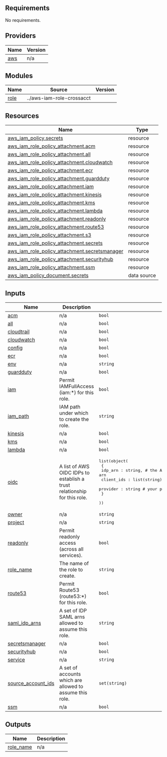 <!-- START -->
## Requirements

No requirements.

## Providers

| Name | Version |
|------|---------|
| <a name="provider_aws"></a> [aws](#provider\_aws) | n/a |

## Modules

| Name | Source | Version |
|------|--------|---------|
| <a name="module_role"></a> [role](#module\_role) | ../aws-iam-role-crossacct |  |

## Resources

| Name | Type |
|------|------|
| [aws_iam_policy.secrets](https://registry.terraform.io/providers/hashicorp/aws/latest/docs/resources/iam_policy) | resource |
| [aws_iam_role_policy_attachment.acm](https://registry.terraform.io/providers/hashicorp/aws/latest/docs/resources/iam_role_policy_attachment) | resource |
| [aws_iam_role_policy_attachment.all](https://registry.terraform.io/providers/hashicorp/aws/latest/docs/resources/iam_role_policy_attachment) | resource |
| [aws_iam_role_policy_attachment.cloudwatch](https://registry.terraform.io/providers/hashicorp/aws/latest/docs/resources/iam_role_policy_attachment) | resource |
| [aws_iam_role_policy_attachment.ecr](https://registry.terraform.io/providers/hashicorp/aws/latest/docs/resources/iam_role_policy_attachment) | resource |
| [aws_iam_role_policy_attachment.guardduty](https://registry.terraform.io/providers/hashicorp/aws/latest/docs/resources/iam_role_policy_attachment) | resource |
| [aws_iam_role_policy_attachment.iam](https://registry.terraform.io/providers/hashicorp/aws/latest/docs/resources/iam_role_policy_attachment) | resource |
| [aws_iam_role_policy_attachment.kinesis](https://registry.terraform.io/providers/hashicorp/aws/latest/docs/resources/iam_role_policy_attachment) | resource |
| [aws_iam_role_policy_attachment.kms](https://registry.terraform.io/providers/hashicorp/aws/latest/docs/resources/iam_role_policy_attachment) | resource |
| [aws_iam_role_policy_attachment.lambda](https://registry.terraform.io/providers/hashicorp/aws/latest/docs/resources/iam_role_policy_attachment) | resource |
| [aws_iam_role_policy_attachment.readonly](https://registry.terraform.io/providers/hashicorp/aws/latest/docs/resources/iam_role_policy_attachment) | resource |
| [aws_iam_role_policy_attachment.route53](https://registry.terraform.io/providers/hashicorp/aws/latest/docs/resources/iam_role_policy_attachment) | resource |
| [aws_iam_role_policy_attachment.s3](https://registry.terraform.io/providers/hashicorp/aws/latest/docs/resources/iam_role_policy_attachment) | resource |
| [aws_iam_role_policy_attachment.secrets](https://registry.terraform.io/providers/hashicorp/aws/latest/docs/resources/iam_role_policy_attachment) | resource |
| [aws_iam_role_policy_attachment.secretsmanager](https://registry.terraform.io/providers/hashicorp/aws/latest/docs/resources/iam_role_policy_attachment) | resource |
| [aws_iam_role_policy_attachment.securityhub](https://registry.terraform.io/providers/hashicorp/aws/latest/docs/resources/iam_role_policy_attachment) | resource |
| [aws_iam_role_policy_attachment.ssm](https://registry.terraform.io/providers/hashicorp/aws/latest/docs/resources/iam_role_policy_attachment) | resource |
| [aws_iam_policy_document.secrets](https://registry.terraform.io/providers/hashicorp/aws/latest/docs/data-sources/iam_policy_document) | data source |

## Inputs

| Name | Description | Type | Default | Required |
|------|-------------|------|---------|:--------:|
| <a name="input_acm"></a> [acm](#input\_acm) | n/a | `bool` | `false` | no |
| <a name="input_all"></a> [all](#input\_all) | n/a | `bool` | `false` | no |
| <a name="input_cloudtrail"></a> [cloudtrail](#input\_cloudtrail) | n/a | `bool` | `false` | no |
| <a name="input_cloudwatch"></a> [cloudwatch](#input\_cloudwatch) | n/a | `bool` | `false` | no |
| <a name="input_config"></a> [config](#input\_config) | n/a | `bool` | `false` | no |
| <a name="input_ecr"></a> [ecr](#input\_ecr) | n/a | `bool` | `false` | no |
| <a name="input_env"></a> [env](#input\_env) | n/a | `string` | n/a | yes |
| <a name="input_guardduty"></a> [guardduty](#input\_guardduty) | n/a | `bool` | `false` | no |
| <a name="input_iam"></a> [iam](#input\_iam) | Permit IAMFullAccess (iam:*) for this role. | `bool` | `false` | no |
| <a name="input_iam_path"></a> [iam\_path](#input\_iam\_path) | IAM path under which to create the role. | `string` | `"/"` | no |
| <a name="input_kinesis"></a> [kinesis](#input\_kinesis) | n/a | `bool` | `false` | no |
| <a name="input_kms"></a> [kms](#input\_kms) | n/a | `bool` | `false` | no |
| <a name="input_lambda"></a> [lambda](#input\_lambda) | n/a | `bool` | `false` | no |
| <a name="input_oidc"></a> [oidc](#input\_oidc) | A list of AWS OIDC IDPs to establish a trust relationship for this role. | <pre>list(object(<br>    {<br>      idp_arn : string,          # the AWS IAM IDP arn<br>      client_ids : list(string), # a list of oidc client ids<br>      provider : string          # your provider url, such as foo.okta.com<br>    }<br>  ))</pre> | `[]` | no |
| <a name="input_owner"></a> [owner](#input\_owner) | n/a | `string` | n/a | yes |
| <a name="input_project"></a> [project](#input\_project) | n/a | `string` | n/a | yes |
| <a name="input_readonly"></a> [readonly](#input\_readonly) | Permit readonly access (across all services). | `bool` | `true` | no |
| <a name="input_role_name"></a> [role\_name](#input\_role\_name) | The name of the role to create. | `string` | n/a | yes |
| <a name="input_route53"></a> [route53](#input\_route53) | Permit Route53 (route53:*) for this role. | `bool` | `false` | no |
| <a name="input_saml_idp_arns"></a> [saml\_idp\_arns](#input\_saml\_idp\_arns) | A set of IDP SAML arns allowed to assume this role. | `string` | `[]` | no |
| <a name="input_secretsmanager"></a> [secretsmanager](#input\_secretsmanager) | n/a | `bool` | `false` | no |
| <a name="input_securityhub"></a> [securityhub](#input\_securityhub) | n/a | `bool` | `false` | no |
| <a name="input_service"></a> [service](#input\_service) | n/a | `string` | n/a | yes |
| <a name="input_source_account_ids"></a> [source\_account\_ids](#input\_source\_account\_ids) | A set of accounts which are allowed to assume this role. | `set(string)` | `[]` | no |
| <a name="input_ssm"></a> [ssm](#input\_ssm) | n/a | `bool` | `false` | no |

## Outputs

| Name | Description |
|------|-------------|
| <a name="output_role_name"></a> [role\_name](#output\_role\_name) | n/a |
<!-- END -->

